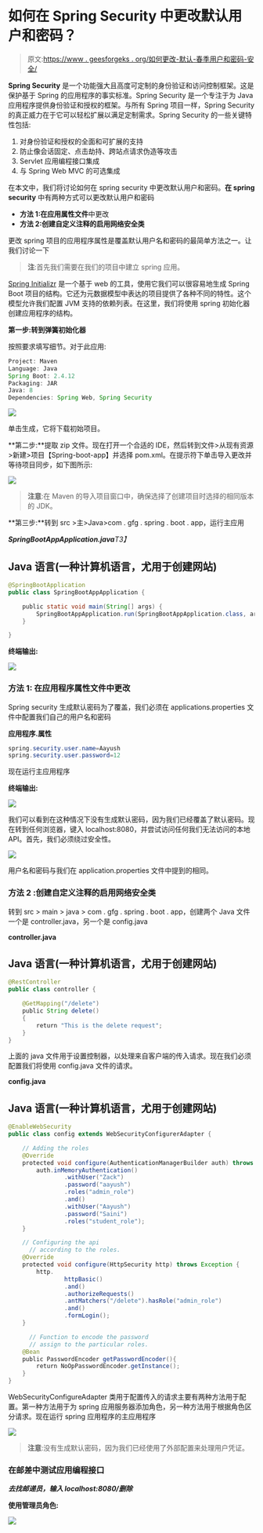 # 如何在 Spring Security 中更改默认用户和密码？

> 原文:[https://www . geesforgeks . org/如何更改-默认-春季用户和密码-安全/](https://www.geeksforgeeks.org/how-to-change-default-user-and-password-in-spring-security/)

**Spring Security** 是一个功能强大且高度可定制的身份验证和访问控制框架。这是保护基于 Spring 的应用程序的事实标准。Spring Security 是一个专注于为 Java 应用程序提供身份验证和授权的框架。与所有 Spring 项目一样，Spring Security 的真正威力在于它可以轻松扩展以满足定制需求。Spring Security 的一些关键特性包括:

1.  对身份验证和授权的全面和可扩展的支持
2.  防止像会话固定、点击劫持、跨站点请求伪造等攻击
3.  Servlet 应用编程接口集成
4.  与 Spring Web MVC 的可选集成

在本文中，我们将讨论如何在 spring security 中更改默认用户和密码。**在 spring security** 中有两种方式可以更改默认用户和密码

*   **方法 1:在应用属性文件**中更改
*   **方法 2:创建自定义注释的启用网络安全类**

更改 spring 项目的应用程序属性是覆盖默认用户名和密码的最简单方法之一。让我们讨论一下

> **注**:首先我们需要在我们的项目中建立 spring 应用。

[Spring Initializr](https://www.geeksforgeeks.org/spring-initializr/) 是一个基于 web 的工具，使用它我们可以很容易地生成 Spring Boot 项目的结构。它还为元数据模型中表达的项目提供了各种不同的特性。这个模型允许我们配置 JVM 支持的依赖列表。在这里，我们将使用 spring 初始化器创建应用程序的结构。

**第一步:转到弹簧初始化器**

按照要求填写细节。对于此应用:

```java
Project: Maven
Language: Java
Spring Boot: 2.4.12
Packaging: JAR
Java: 8
Dependencies: Spring Web, Spring Security
```

![](img/56491d5b07a7b31cc96ea9c9aeadbeef.png)

单击生成，它将下载初始项目。

**第二步:**提取 zip 文件。现在打开一个合适的 IDE，然后转到文件>从现有资源>新建>项目【Spring-boot-app】并选择 pom.xml。在提示符下单击导入更改并等待项目同步，如下图所示:

![](img/938bf65050c80f1ce86dbf17ba3d2b23.png)

> **注意**:在 Maven 的导入项目窗口中，确保选择了创建项目时选择的相同版本的 JDK。

**第三步:**转到 src >主>Java>com . gfg . spring . boot . app，运行主应用

***SpringBootAppApplication.java**T3】*

## Java 语言(一种计算机语言，尤用于创建网站)

```java
@SpringBootApplication
public class SpringBootAppApplication {

    public static void main(String[] args) {
        SpringBootAppApplication.run(SpringBootAppApplication.class, args);
    }

}
```

**终端输出:**

![](img/0ec3695cf9d92adc22168a47409dbb76.png)

### **方法 1:** 在应用程序属性文件中更改

Spring security 生成默认密码为了覆盖，我们必须在 applications.properties 文件中配置我们自己的用户名和密码

**应用程序.属性**

```java
spring.security.user.name=Aayush
spring.security.user.password=12
```

现在运行主应用程序

**终端输出:**

![](img/b7e9f1469a255a11c0893d277e5ec87b.png)

我们可以看到在这种情况下没有生成默认密码，因为我们已经覆盖了默认密码。现在转到任何浏览器，键入 localhost:8080，并尝试访问任何我们无法访问的本地 API。首先，我们必须绕过安全性。

![](img/b4b1ab3edd70133c5484a6fef5641f0e.png)

用户名和密码与我们在 application.properties 文件中提到的相同。

### **方法 2** :创建自定义注释的启用网络安全类

转到 src > main > java > com . gfg . spring . boot . app，创建两个 Java 文件一个是 controller.java，另一个是 config.java

**controller.java**

## Java 语言(一种计算机语言，尤用于创建网站)

```java
@RestController
public class controller {

    @GetMapping("/delete") 
    public String delete()
    {
        return "This is the delete request";
    }
}
```

上面的 java 文件用于设置控制器，以处理来自客户端的传入请求。现在我们必须配置我们将使用 config.java 文件的请求。

**config.java**

## Java 语言(一种计算机语言，尤用于创建网站)

```java
@EnableWebSecurity
public class config extends WebSecurityConfigurerAdapter {

    // Adding the roles
    @Override
    protected void configure(AuthenticationManagerBuilder auth) throws Exception {
        auth.inMemoryAuthentication()
                .withUser("Zack")
                .password("aayush")
                .roles("admin_role")
                .and()
                .withUser("Aayush")
                .password("Saini")
                .roles("student_role");
    }

    // Configuring the api 
      // according to the roles.
    @Override
    protected void configure(HttpSecurity http) throws Exception {
        http.
                httpBasic()
                .and()
                .authorizeRequests()
                .antMatchers("/delete").hasRole("admin_role")
                .and()
                .formLogin();
    }

      // Function to encode the password
      // assign to the particular roles.
    @Bean
    public PasswordEncoder getPasswordEncoder(){
        return NoOpPasswordEncoder.getInstance();
    }
}
```

WebSecurityConfigureAdapter 类用于配置传入的请求主要有两种方法用于配置。第一种方法用于为 spring 应用服务器添加角色，另一种方法用于根据角色区分请求。现在运行 spring 应用程序的主应用程序

![](img/093e5180d109d63d4fd76cdf5ca54c15.png)

> **注意**:没有生成默认密码，因为我们已经使用了外部配置来处理用户凭证。

### 在邮差中测试应用编程接口

***去找邮递员，输入 localhost:8080/删除***

**使用管理员角色:**

![](img/80567fab494dc4b8bc10981bac926660.png)